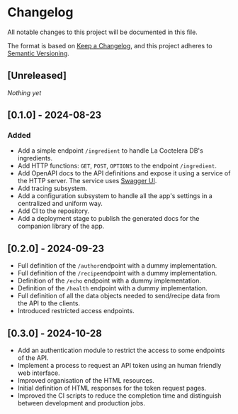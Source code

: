 # Changelog

All notable changes to this project will be documented in this file.

The format is based on [Keep a Changelog](https://keepachangelog.com/en/1.1.0/),
and this project adheres to [Semantic Versioning](https://semver.org/spec/v2.0.0.html).

## [Unreleased]

_Nothing yet_

## [0.1.0] - 2024-08-23

### Added

- Add a simple endpoint `/ingredient` to handle La Coctelera DB's ingredients.
- Add HTTP functions: `GET`, `POST`, `OPTIONS` to the endpoint `/ingredient`.
- Add OpenAPI docs to the API definitions and expose it using a service of the HTTP server.
  The service uses [Swagger UI](https://swagger.io/tools/swagger-ui/).
- Add tracing subsystem.
- Add a configuration subsystem to handle all the app's settings in a centralized and
  uniform way.
- Add CI to the repository.
- Add a deployment stage to publish the generated docs for the companion library of the app.

## [0.2.0] - 2024-09-23

- Full definition of the `/author`endpoint with a dummy implementation.
- Full definition of the `/recipe`endpoint with a dummy implementation.
- Definition of the `/echo` endpoint with a dummy implementation.
- Definition of the `/health` endpoint with a dummy implementation.
- Full definition of all the data objects needed to send/recipe data from the API to the clients.
- Introduced restricted access endpoints.

## [0.3.0] - 2024-10-28

- Add an authentication module to restrict the access to some endpoints of the API.
- Implement a process to request an API token using an human friendly web interface.
- Improved organisation of the HTML resources.
- Initial definition of HTML responses for the token request pages.
- Improved the CI scripts to reduce the completion time and distinguish between development and production jobs.
